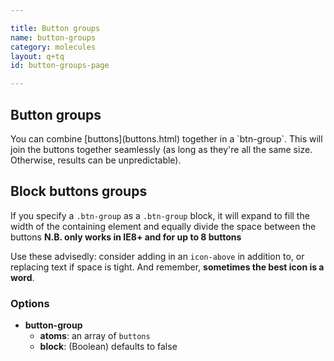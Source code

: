 ```yaml
---

title: Button groups
name: button-groups
category: molecules
layout: q+tq
id: button-groups-page

---
```


## Button groups

<p class="lead">You can combine [buttons](buttons.html) together in a `btn-group`. This will join the buttons together seamlessly (as long as they're all the same size. Otherwise, results can be unpredictable).</p>

<script>
component("button-group", { "atoms": [
  { "button": { "text": "Back", "size": "tiny", "icon-before": "chevron-left" } },
  { "button": { "text": "Help", "size": "tiny" } },
  { "button": { "text": "Next", "size": "tiny", "icon-after": "chevron-right" } }
]})
+component("button-group", { "atoms": [
  { "button": { "text": "Back", "size": "small", "icon-before": "chevron-left" } },
  { "button": { "text": "Help", "size": "small" } },
  { "button": { "text": "Next", "size": "small", "icon-after": "chevron-right" } }
]})
+component("button-group", { "atoms": [
  { "button": { "text": "Back", "icon-before": "chevron-left" } },
  { "button": { "text": "Help" } },
  { "button": { "text": "Next", "icon-after": "chevron-right" } }
]})
+component("button-group", { "atoms": [
  { "button": { "text": "Back", "size": "large", "icon-before": "chevron-left" } },
  { "button": { "text": "Help", "size": "large" } },
  { "button": { "text": "Next", "size": "large", "icon-after": "chevron-right" } }
]})
+component("button-group", { "atoms": [
  { "button": { "text": "Back", "size": "huge", "icon-before": "chevron-left" } },
  { "button": { "text": "Help", "size": "huge" } },
  { "button": { "text": "Next", "size": "huge", "icon-after": "chevron-right" } }
]});
</script>

## Block buttons groups

If you specify a `.btn-group` as  a `.btn-group` block, it will expand to fill the width of the containing element and equally divide the space between the buttons **N.B. only works in IE8+ and for up to 8 buttons**

Use these advisedly: consider adding in an `icon-above` in addition to, or replacing text if space is tight. And remember, **sometimes the best icon is a word**.

<script>
component("button-group", { "block": true, "atoms": [
  { "button": { "text": "1" } },
  { "button": { "text": "2" } }
]})
+component("button-group", { "block": true, "atoms": [
  { "button": { "text": "1" } },
  { "button": { "text": "2" } },
  { "button": { "text": "3" } }
]})
+component("button-group", { "block": true, "atoms": [
  { "button": { "text": "1" } },
  { "button": { "text": "2" } },
  { "button": { "text": "3" } },
  { "button": { "text": "4" } }
]})
+component("button-group", { "block": true, "atoms": [
  { "button": { "text": "1" } },
  { "button": { "text": "2" } },
  { "button": { "text": "3" } },
  { "button": { "text": "4" } },
  { "button": { "text": "5" } }
]})
+component("button-group", { "block": true, "atoms": [
  { "button": { "text": "1" } },
  { "button": { "text": "2" } },
  { "button": { "text": "3" } },
  { "button": { "text": "4" } },
  { "button": { "text": "5" } },
  { "button": { "text": "6" } }
]})
+component("button-group", { "block": true, "atoms": [
  { "button": { "icon": "action-undo" } },
  { "button": { "icon": "ban" } },
  { "button": { "icon": "bookmark" } },
  { "button": { "icon": "brush" } },
  { "button": { "icon": "box" } },
  { "button": { "icon": "beaker" } },
  { "button": { "icon": "action-redo" } }
]})
+component("button-group", { "block": true, "atoms": [
  { "button": { "text": "Undo", "icon-above": "action-undo" } },
  { "button": { "text": "Badge", "icon-above": "badge" } },
  { "button": { "text": "Ban", "icon-above": "ban" } },
  { "button": { "text": "Bookmark", "icon-above": "bookmark" } },
  { "button": { "text": "Brush", "icon-above": "brush" } },
  { "button": { "text": "Box", "icon-above": "box" } },
  { "button": { "text": "Beaker", "icon-above": "beaker" } },
  { "button": { "text": "Redo", "icon-above": "action-redo" } }
]});
</script>

### Options

* **button-group**
  * **atoms**: an array of `buttons`
  * **block**: (Boolean) defaults to false
